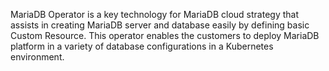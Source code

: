 


MariaDB Operator is a key technology for MariaDB cloud strategy that assists in creating MariaDB server and database easily by defining basic Custom Resource. This operator enables the customers to deploy MariaDB platform in a variety of database configurations in a Kubernetes environment. 

